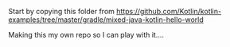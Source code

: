 Start by copying this folder from https://github.com/Kotlin/kotlin-examples/tree/master/gradle/mixed-java-kotlin-hello-world

Making this my own repo so I can play with it....

